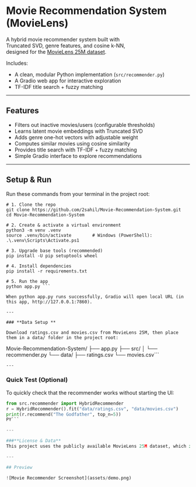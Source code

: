 # Movie Recommendation System (MovieLens)

A hybrid movie recommender system built with  
Truncated SVD, genre features, and cosine k-NN,  
designed for the [MovieLens 25M dataset](https://grouplens.org/datasets/movielens/25m/).

Includes:
- A clean, modular Python implementation (`src/recommender.py`)
- A Gradio web app for interactive exploration
- TF-IDF title search + fuzzy matching

---

## Features

- Filters out inactive movies/users (configurable thresholds)
- Learns latent movie embeddings with Truncated SVD
- Adds genre one-hot vectors with adjustable weight
- Computes similar movies using cosine similarity
- Provides title search with TF-IDF + fuzzy matching
- Simple Gradio interface to explore recommendations

---

## Setup & Run

Run these commands from your terminal in the project root:

```
# 1. Clone the repo
git clone https://github.com/2sahil/Movie-Recommendation-System.git
cd Movie-Recommendation-System

# 2. Create & activate a virtual environment
python3 -m venv .venv
source .venv/bin/activate        # Windows (PowerShell): .\.venv\Scripts\Activate.ps1

# 3. Upgrade base tools (recommended)
pip install -U pip setuptools wheel

# 4. Install dependencies
pip install -r requirements.txt

# 5. Run the app
python app.py ``` 

When python app.py runs successfully, Gradio will open local URL (in this app, http://127.0.0.1:7860).

---

### **Data Setup ** 

Download ratings.csv and movies.csv from MovieLens 25M, then place them in a data/ folder in the project root:
```
Movie-Recommendation-System/
├── app.py
├── src/
│   └── recommender.py
└── data/
    ├── ratings.csv
    └── movies.csv```

    ---

### **Quick Test (Optional)**

To quickly check that the recommender works without starting the UI:
```python - <<'PY'
from src.recommender import HybridRecommender
r = HybridRecommender().fit("data/ratings.csv", "data/movies.csv")
print(r.recommend("The Godfather", top_n=5))
PY```

---

###**License & Data**
This project uses the publicly available MovieLens 25M dataset, which is not redistributed here — please download it from the official site.

---

## Preview

![Movie Recommender Screenshot](assets/demo.png)
